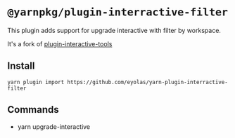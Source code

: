 # `@yarnpkg/plugin-interractive-filter`

This plugin adds support for upgrade interactive with filter by workspace.

It's a fork of [plugin-interactive-tools](https://github.com/yarnpkg/berry/tree/master/packages/plugin-interactive-tools)

## Install

```
yarn plugin import https://github.com/eyolas/yarn-plugin-interractive-filter
```

## Commands
- yarn upgrade-interactive <workspaces>
